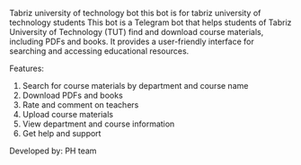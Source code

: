 Tabriz university of technology bot
this bot is for tabriz university of technology students
This bot is a Telegram bot that helps students of Tabriz University of Technology (TUT) find and download course materials, including PDFs and books. It provides a user-friendly interface for searching and accessing educational resources.

Features:

1. Search for course materials by department and course name    
2. Download PDFs and books
3. Rate and comment on teachers
4. Upload course materials
5. View department and course information
6. Get help and support                     

Developed by: PH team



